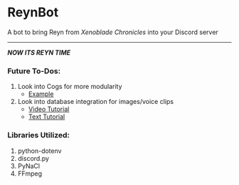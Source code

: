 # ReynBot
A bot to bring Reyn from _Xenoblade Chronicles_ into your Discord server

----

**_NOW ITS REYN TIME_**

### Future To-Dos:
1. Look into Cogs for more modularity
    * [Example](https://gist.github.com/EvieePy/d78c061a4798ae81be9825468fe146be "example")
2. Look into database integration for images/voice clips
   * [Video Tutorial](https://www.youtube.com/watch?v=gEOUp26wq1E&list=PL-7Dfw57ZZVRB4N7VWPjmT0Q-2FIMNBMP&index=23 "tutorial")
   * [Text Tutorial](https://towardsdatascience.com/creating-a-discord-bot-from-scratch-and-connecting-to-mongodb-828ad1c7c22e 'tutorial')


### Libraries Utilized:
1. python-dotenv
2. discord.py
3. PyNaCl
4. FFmpeg


